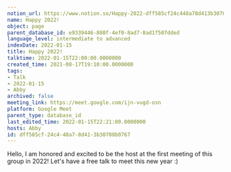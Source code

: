 ```yaml
---
notion_url: https://www.notion.so/Happy-2022-dff585cf24c448a78d413b30708b0767
name: Happy 2022!
object: page
parent_database_id: e9339446-880f-4ef0-8ad7-8ad1f507dded
language_level: intermediate to advanced
indexDate: 2022-01-15
title: Happy 2022!
talktime: 2022-01-15T22:00:00.0000000
created_time: 2021-08-17T19:10:00.0000000
tags:
- Talk
- 2022-01-15
- Abby
archived: false
meeting_link: https://meet.google.com/ijn-vugd-osn
platform: Google Meet
parent_type: database_id
last_edited_time: 2022-01-15T22:21:00.0000000
hosts: Abby
id: dff585cf-24c4-48a7-8d41-3b30708b0767
---
```


Hello, I am honored and excited to be the host at the first meeting of this group in 2022! Let's have a free talk to meet this new year :)





